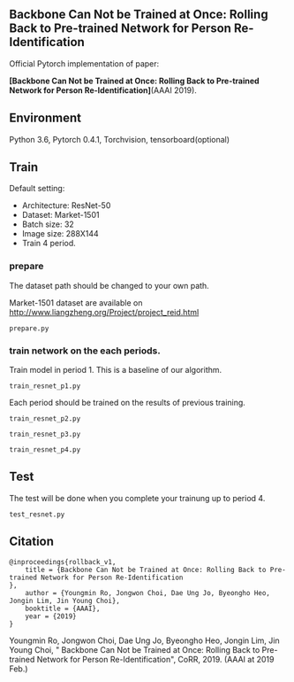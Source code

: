 ## Backbone Can Not be Trained at Once: Rolling Back to Pre-trained Network for Person Re-Identification

Official Pytorch implementation of paper:

**[Backbone Can Not be Trained at Once: Rolling Back to Pre-trained Network for Person Re-Identification]**(AAAI 2019).


## Environment
Python 3.6, Pytorch 0.4.1, Torchvision, tensorboard(optional)


## Train 
Default setting:
- Architecture: ResNet-50
- Dataset: Market-1501
- Batch size: 32
- Image size: 288X144
- Train 4 period. 

### prepare
The dataset path should be changed to your own path.

Market-1501 dataset are available on http://www.liangzheng.org/Project/project_reid.html

```
prepare.py 
```
### train network on the each periods. 

Train model in period 1. This is a baseline of our algorithm.

```
train_resnet_p1.py
```

Each period should be trained on the results of previous training.
```
train_resnet_p2.py
```

```
train_resnet_p3.py
```

```
train_resnet_p4.py
```

## Test

The test will be done when you complete your trainung up to period 4. 
```
test_resnet.py
```



## Citation

```
@inproceedings{rollback_v1,
	title = {Backbone Can Not be Trained at Once: Rolling Back to Pre-trained Network for Person Re-Identification
},
	author = {Youngmin Ro, Jongwon Choi, Dae Ung Jo, Byeongho Heo, Jongin Lim, Jin Young Choi},
	booktitle = {AAAI},
	year = {2019}
}
```
Youngmin Ro, Jongwon Choi, Dae Ung Jo, Byeongho Heo, Jongin Lim, Jin Young Choi, "
Backbone Can Not be Trained at Once: Rolling Back to Pre-trained Network for Person Re-Identification", CoRR, 2019. (AAAI at 2019 Feb.)



